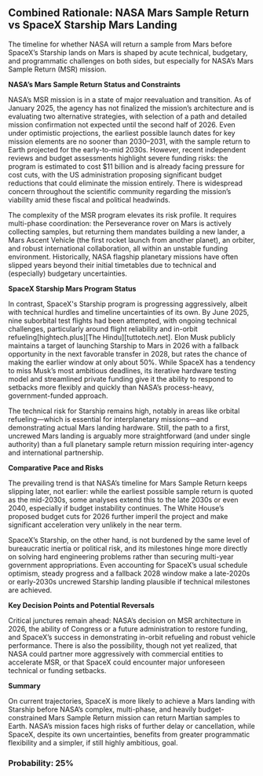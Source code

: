 ## Combined Rationale: NASA Mars Sample Return vs SpaceX Starship Mars Landing

The timeline for whether NASA will return a sample from Mars before SpaceX’s Starship lands on Mars is shaped by acute technical, budgetary, and programmatic challenges on both sides, but especially for NASA’s Mars Sample Return (MSR) mission.

**NASA’s Mars Sample Return Status and Constraints**

NASA’s MSR mission is in a state of major reevaluation and transition. As of January 2025, the agency has not finalized the mission’s architecture and is evaluating two alternative strategies, with selection of a path and detailed mission confirmation not expected until the second half of 2026. Even under optimistic projections, the earliest possible launch dates for key mission elements are no sooner than 2030–2031, with the sample return to Earth projected for the early-to-mid 2030s. However, recent independent reviews and budget assessments highlight severe funding risks: the program is estimated to cost $11 billion and is already facing pressure for cost cuts, with the US administration proposing significant budget reductions that could eliminate the mission entirely. There is widespread concern throughout the scientific community regarding the mission’s viability amid these fiscal and political headwinds.

The complexity of the MSR program elevates its risk profile. It requires multi-phase coordination: the Perseverance rover on Mars is actively collecting samples, but returning them mandates building a new lander, a Mars Ascent Vehicle (the first rocket launch from another planet), an orbiter, and robust international collaboration, all within an unstable funding environment. Historically, NASA flagship planetary missions have often slipped years beyond their initial timetables due to technical and (especially) budgetary uncertainties.

**SpaceX Starship Mars Program Status**

In contrast, SpaceX's Starship program is progressing aggressively, albeit with technical hurdles and timeline uncertainties of its own. By June 2025, nine suborbital test flights had been attempted, with ongoing technical challenges, particularly around flight reliability and in-orbit refueling[hightech.plus][The Hindu][tuttotech.net]. Elon Musk publicly maintains a target of launching Starship to Mars in 2026 with a fallback opportunity in the next favorable transfer in 2028, but rates the chance of making the earlier window at only about 50%. While SpaceX has a tendency to miss Musk’s most ambitious deadlines, its iterative hardware testing model and streamlined private funding give it the ability to respond to setbacks more flexibly and quickly than NASA’s process-heavy, government-funded approach.

The technical risk for Starship remains high, notably in areas like orbital refueling—which is essential for interplanetary missions—and demonstrating actual Mars landing hardware. Still, the path to a first, uncrewed Mars landing is arguably more straightforward (and under single authority) than a full planetary sample return mission requiring inter-agency and international partnership.

**Comparative Pace and Risks**

The prevailing trend is that NASA’s timeline for Mars Sample Return keeps slipping later, not earlier: while the earliest possible sample return is quoted as the mid-2030s, some analyses extend this to the late 2030s or even 2040, especially if budget instability continues. The White House’s proposed budget cuts for 2026 further imperil the project and make significant acceleration very unlikely in the near term.

SpaceX’s Starship, on the other hand, is not burdened by the same level of bureaucratic inertia or political risk, and its milestones hinge more directly on solving hard engineering problems rather than securing multi-year government appropriations. Even accounting for SpaceX’s usual schedule optimism, steady progress and a fallback 2028 window make a late-2020s or early-2030s uncrewed Starship landing plausible if technical milestones are achieved.

**Key Decision Points and Potential Reversals**

Critical junctures remain ahead: NASA’s decision on MSR architecture in 2026, the ability of Congress or a future administration to restore funding, and SpaceX’s success in demonstrating in-orbit refueling and robust vehicle performance. There is also the possibility, though not yet realized, that NASA could partner more aggressively with commercial entities to accelerate MSR, or that SpaceX could encounter major unforeseen technical or funding setbacks.

**Summary**

On current trajectories, SpaceX is more likely to achieve a Mars landing with Starship before NASA’s complex, multi-phase, and heavily budget-constrained Mars Sample Return mission can return Martian samples to Earth. NASA’s mission faces high risks of further delay or cancellation, while SpaceX, despite its own uncertainties, benefits from greater programmatic flexibility and a simpler, if still highly ambitious, goal.

### Probability: 25%